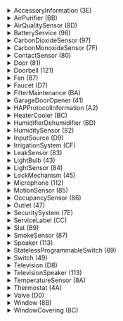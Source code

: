 <details><summary>AccessoryInformation (3E)</summary><br><table>
<tr><th>Characteristic</th><th>UUID</th><th>Format</th><th>Perms</th><th>Min</th><th>Max</th><th>Values</th></tr>
<tr><td>Identify *</td><td align=>14</td><td align=>BOOL</td><td align=>PW</td><td align=>0</td><td align=>1</td><td></td></tr>
<tr><td>FirmwareRevision</td><td align=>52</td><td align=>STRING</td><td align=>PR+EV</td><td colspan=2>(max 64 characters)</td><td></td></tr>
<tr><td>Manufacturer</td><td align=>20</td><td align=>STRING</td><td align=>PR</td><td colspan=2>(max 64 characters)</td><td></td></tr>
<tr><td>Model</td><td align=>21</td><td align=>STRING</td><td align=>PR</td><td colspan=2>(max 64 characters)</td><td></td></tr>
<tr><td>Name</td><td align=>23</td><td align=>STRING</td><td align=>PR</td><td colspan=2>(max 64 characters)</td><td></td></tr>
<tr><td>SerialNumber</td><td align=>30</td><td align=>STRING</td><td align=>PR</td><td colspan=2>(max 64 characters)</td><td></td></tr>
<tr><td>HardwareRevision</td><td align=>53</td><td align=>STRING</td><td align=>PR</td><td colspan=2>(max 64 characters)</td><td></td></tr>
<tr><td>AccessoryFlags</td><td align=>A6</td><td align=>UINT32</td><td align=>PR+EV</td><td align=>1</td><td align=>1</td><td></td></tr>
</table><br></details>
<details><summary>AirPurifier (BB)</summary><br><table>
<tr><th>Characteristic</th><th>UUID</th><th>Format</th><th>Perms</th><th>Min</th><th>Max</th><th>Values</th></tr>
<tr><td>Active *</td><td align=>B0</td><td align=>UINT8</td><td align=>PW+PR+EV</td><td align=>0</td><td align=>1</td><td>INACTIVE (0)<br>ACTIVE (1)</td></tr>
<tr><td>CurrentAirPurifierState *</td><td align=>A9</td><td align=>UINT8</td><td align=>PR+EV</td><td align=>0</td><td align=>2</td><td>INACTIVE (0)<br>IDLE (1)<br>PURIFYING (2)</td></tr>
<tr><td>TargetAirPurifierState *</td><td align=>A8</td><td align=>UINT8</td><td align=>PW+PR+EV</td><td align=>0</td><td align=>1</td><td>MANUAL (0)<br>AUTO (1)</td></tr>
<tr><td>Name</td><td align=>23</td><td align=>STRING</td><td align=>PR</td><td colspan=2>(max 64 characters)</td><td></td></tr>
<tr><td>RotationSpeed</td><td align=>29</td><td align=>FLOAT</td><td align=>PR+PW+EV</td><td align=>0</td><td align=>100</td><td></td></tr>
<tr><td>SwingMode</td><td align=>B6</td><td align=>UINT8</td><td align=>PR+EV+PW</td><td align=>0</td><td align=>1</td><td>SWING_DISABLED (0)<br>SWING_ENABLED (1)</td></tr>
<tr><td>LockPhysicalControls</td><td align=>A7</td><td align=>UINT8</td><td align=>PW+PR+EV</td><td align=>0</td><td align=>1</td><td>CONTROL_LOCK_DISABLED (0)<br>CONTROL_LOCK_ENABLED (1)</td></tr>
</table><br></details>
<details><summary>AirQualitySensor (8D)</summary><br><table>
<tr><th>Characteristic</th><th>UUID</th><th>Format</th><th>Perms</th><th>Min</th><th>Max</th><th>Values</th></tr>
<tr><td>AirQuality *</td><td align=>95</td><td align=>UINT8</td><td align=>PR+EV</td><td align=>0</td><td align=>5</td><td>UNKNOWN (0)<br>EXCELLENT (1)<br>GOOD (2)<br>FAIR (3)<br>INFERIOR (4)<br>POOR (5)</td></tr>
<tr><td>Name</td><td align=>23</td><td align=>STRING</td><td align=>PR</td><td colspan=2>(max 64 characters)</td><td></td></tr>
<tr><td>OzoneDensity</td><td align=>C3</td><td align=>FLOAT</td><td align=>PR+EV</td><td align=>0</td><td align=>1000</td><td></td></tr>
<tr><td>NitrogenDioxideDensity</td><td align=>C4</td><td align=>FLOAT</td><td align=>PR+EV</td><td align=>0</td><td align=>1000</td><td></td></tr>
<tr><td>SulphurDioxideDensity</td><td align=>C5</td><td align=>FLOAT</td><td align=>PR+EV</td><td align=>0</td><td align=>1000</td><td></td></tr>
<tr><td>PM25Density</td><td align=>C6</td><td align=>FLOAT</td><td align=>PR+EV</td><td align=>0</td><td align=>1000</td><td></td></tr>
<tr><td>PM10Density</td><td align=>C7</td><td align=>FLOAT</td><td align=>PR+EV</td><td align=>0</td><td align=>1000</td><td></td></tr>
<tr><td>VOCDensity</td><td align=>C8</td><td align=>FLOAT</td><td align=>PR+EV</td><td align=>0</td><td align=>1000</td><td></td></tr>
<tr><td>StatusActive</td><td align=>75</td><td align=>BOOL</td><td align=>PR+EV</td><td align=>0</td><td align=>1</td><td></td></tr>
<tr><td>StatusFault</td><td align=>77</td><td align=>UINT8</td><td align=>PR+EV</td><td align=>0</td><td align=>1</td><td>NO_FAULT (0)<br>FAULT (1)</td></tr>
<tr><td>StatusTampered</td><td align=>7A</td><td align=>UINT8</td><td align=>PR+EV</td><td align=>0</td><td align=>1</td><td>NOT_TAMPERED (0)<br>TAMPERED (1)</td></tr>
<tr><td>StatusLowBattery</td><td align=>79</td><td align=>UINT8</td><td align=>PR+EV</td><td align=>0</td><td align=>1</td><td>NOT_LOW_BATTERY (0)<br>LOW_BATTERY (1)</td></tr>
</table><br></details>
<details><summary>BatteryService (96)</summary><br><table>
<tr><th>Characteristic</th><th>UUID</th><th>Format</th><th>Perms</th><th>Min</th><th>Max</th><th>Values</th></tr>
<tr><td>BatteryLevel *</td><td align=>68</td><td align=>UINT8</td><td align=>PR+EV</td><td align=>0</td><td align=>100</td><td></td></tr>
<tr><td>ChargingState *</td><td align=>8F</td><td align=>UINT8</td><td align=>PR+EV</td><td align=>0</td><td align=>2</td><td>NOT_CHARGING (0)<br>CHARGING (1)<br>NOT_CHARGEABLE (2)</td></tr>
<tr><td>StatusLowBattery *</td><td align=>79</td><td align=>UINT8</td><td align=>PR+EV</td><td align=>0</td><td align=>1</td><td>NOT_LOW_BATTERY (0)<br>LOW_BATTERY (1)</td></tr>
<tr><td>Name</td><td align=>23</td><td align=>STRING</td><td align=>PR</td><td colspan=2>(max 64 characters)</td><td></td></tr>
</table><br></details>
<details><summary>CarbonDioxideSensor (97)</summary><br><table>
<tr><th>Characteristic</th><th>UUID</th><th>Format</th><th>Perms</th><th>Min</th><th>Max</th><th>Values</th></tr>
<tr><td>CarbonDioxideDetected *</td><td align=>92</td><td align=>UINT8</td><td align=>PR+EV</td><td align=>0</td><td align=>1</td><td>NORMAL (0)<br>ABNORMAL (1)</td></tr>
<tr><td>Name</td><td align=>23</td><td align=>STRING</td><td align=>PR</td><td colspan=2>(max 64 characters)</td><td></td></tr>
<tr><td>StatusActive</td><td align=>75</td><td align=>BOOL</td><td align=>PR+EV</td><td align=>0</td><td align=>1</td><td></td></tr>
<tr><td>StatusFault</td><td align=>77</td><td align=>UINT8</td><td align=>PR+EV</td><td align=>0</td><td align=>1</td><td>NO_FAULT (0)<br>FAULT (1)</td></tr>
<tr><td>StatusTampered</td><td align=>7A</td><td align=>UINT8</td><td align=>PR+EV</td><td align=>0</td><td align=>1</td><td>NOT_TAMPERED (0)<br>TAMPERED (1)</td></tr>
<tr><td>StatusLowBattery</td><td align=>79</td><td align=>UINT8</td><td align=>PR+EV</td><td align=>0</td><td align=>1</td><td>NOT_LOW_BATTERY (0)<br>LOW_BATTERY (1)</td></tr>
<tr><td>CarbonDioxideLevel</td><td align=>93</td><td align=>FLOAT</td><td align=>PR+EV</td><td align=>0</td><td align=>100000</td><td></td></tr>
<tr><td>CarbonDioxidePeakLevel</td><td align=>94</td><td align=>FLOAT</td><td align=>PR+EV</td><td align=>0</td><td align=>100000</td><td></td></tr>
</table><br></details>
<details><summary>CarbonMonoxideSensor (7F)</summary><br><table>
<tr><th>Characteristic</th><th>UUID</th><th>Format</th><th>Perms</th><th>Min</th><th>Max</th><th>Values</th></tr>
<tr><td>CarbonMonoxideDetected *</td><td align=>69</td><td align=>UINT8</td><td align=>PR+EV</td><td align=>0</td><td align=>1</td><td>NORMAL (0)<br>ABNORMAL (1)</td></tr>
<tr><td>Name</td><td align=>23</td><td align=>STRING</td><td align=>PR</td><td colspan=2>(max 64 characters)</td><td></td></tr>
<tr><td>StatusActive</td><td align=>75</td><td align=>BOOL</td><td align=>PR+EV</td><td align=>0</td><td align=>1</td><td></td></tr>
<tr><td>StatusFault</td><td align=>77</td><td align=>UINT8</td><td align=>PR+EV</td><td align=>0</td><td align=>1</td><td>NO_FAULT (0)<br>FAULT (1)</td></tr>
<tr><td>StatusTampered</td><td align=>7A</td><td align=>UINT8</td><td align=>PR+EV</td><td align=>0</td><td align=>1</td><td>NOT_TAMPERED (0)<br>TAMPERED (1)</td></tr>
<tr><td>StatusLowBattery</td><td align=>79</td><td align=>UINT8</td><td align=>PR+EV</td><td align=>0</td><td align=>1</td><td>NOT_LOW_BATTERY (0)<br>LOW_BATTERY (1)</td></tr>
<tr><td>CarbonMonoxideLevel</td><td align=>90</td><td align=>FLOAT</td><td align=>PR+EV</td><td align=>0</td><td align=>100</td><td></td></tr>
<tr><td>CarbonMonoxidePeakLevel</td><td align=>91</td><td align=>FLOAT</td><td align=>PR+EV</td><td align=>0</td><td align=>100</td><td></td></tr>
</table><br></details>
<details><summary>ContactSensor (80)</summary><br><table>
<tr><th>Characteristic</th><th>UUID</th><th>Format</th><th>Perms</th><th>Min</th><th>Max</th><th>Values</th></tr>
<tr><td>ContactSensorState *</td><td align=>6A</td><td align=>UINT8</td><td align=>PR+EV</td><td align=>0</td><td align=>1</td><td>DETECTED (0)<br>NOT_DETECTED (1)</td></tr>
<tr><td>Name</td><td align=>23</td><td align=>STRING</td><td align=>PR</td><td colspan=2>(max 64 characters)</td><td></td></tr>
<tr><td>StatusActive</td><td align=>75</td><td align=>BOOL</td><td align=>PR+EV</td><td align=>0</td><td align=>1</td><td></td></tr>
<tr><td>StatusFault</td><td align=>77</td><td align=>UINT8</td><td align=>PR+EV</td><td align=>0</td><td align=>1</td><td>NO_FAULT (0)<br>FAULT (1)</td></tr>
<tr><td>StatusTampered</td><td align=>7A</td><td align=>UINT8</td><td align=>PR+EV</td><td align=>0</td><td align=>1</td><td>NOT_TAMPERED (0)<br>TAMPERED (1)</td></tr>
<tr><td>StatusLowBattery</td><td align=>79</td><td align=>UINT8</td><td align=>PR+EV</td><td align=>0</td><td align=>1</td><td>NOT_LOW_BATTERY (0)<br>LOW_BATTERY (1)</td></tr>
</table><br></details>
<details><summary>Door (81)</summary><br><table>
<tr><th>Characteristic</th><th>UUID</th><th>Format</th><th>Perms</th><th>Min</th><th>Max</th><th>Values</th></tr>
<tr><td>CurrentPosition *</td><td align=>6D</td><td align=>UINT8</td><td align=>PR+EV</td><td align=>0</td><td align=>100</td><td></td></tr>
<tr><td>TargetPosition *</td><td align=>7C</td><td align=>UINT8</td><td align=>PW+PR+EV</td><td align=>0</td><td align=>100</td><td></td></tr>
<tr><td>PositionState *</td><td align=>72</td><td align=>UINT8</td><td align=>PR+EV</td><td align=>0</td><td align=>2</td><td>GOING_TO_MINIMUM (0)<br>GOING_TO_MAXIMUM (1)<br>STOPPED (2)</td></tr>
<tr><td>Name</td><td align=>23</td><td align=>STRING</td><td align=>PR</td><td colspan=2>(max 64 characters)</td><td></td></tr>
<tr><td>HoldPosition</td><td align=>6F</td><td align=>BOOL</td><td align=>PW</td><td align=>0</td><td align=>1</td><td></td></tr>
<tr><td>ObstructionDetected</td><td align=>24</td><td align=>BOOL</td><td align=>PR+EV</td><td align=>0</td><td align=>1</td><td></td></tr>
</table><br></details>
<details><summary>Doorbell (121)</summary><br><table>
<tr><th>Characteristic</th><th>UUID</th><th>Format</th><th>Perms</th><th>Min</th><th>Max</th><th>Values</th></tr>
<tr><td>ProgrammableSwitchEvent *</td><td align=>73</td><td align=>UINT8</td><td align=>PR+EV+NV</td><td align=>0</td><td align=>2</td><td>SINGLE_PRESS (0)<br>DOUBLE_PRESS (1)<br>LONG_PRESS (2)</td></tr>
<tr><td>Name</td><td align=>23</td><td align=>STRING</td><td align=>PR</td><td colspan=2>(max 64 characters)</td><td></td></tr>
<tr><td>Volume</td><td align=>119</td><td align=>UINT8</td><td align=>PW+PR+EV</td><td align=>0</td><td align=>100</td><td></td></tr>
<tr><td>Brightness</td><td align=>8</td><td align=>INT</td><td align=>PR+PW+EV</td><td align=>0</td><td align=>100</td><td></td></tr>
</table><br></details>
<details><summary>Fan (B7)</summary><br><table>
<tr><th>Characteristic</th><th>UUID</th><th>Format</th><th>Perms</th><th>Min</th><th>Max</th><th>Values</th></tr>
<tr><td>Active *</td><td align=>B0</td><td align=>UINT8</td><td align=>PW+PR+EV</td><td align=>0</td><td align=>1</td><td>INACTIVE (0)<br>ACTIVE (1)</td></tr>
<tr><td>Name</td><td align=>23</td><td align=>STRING</td><td align=>PR</td><td colspan=2>(max 64 characters)</td><td></td></tr>
<tr><td>CurrentFanState</td><td align=>AF</td><td align=>UINT8</td><td align=>PR+EV</td><td align=>0</td><td align=>2</td><td>INACTIVE (0)<br>IDLE (1)<br>BLOWING (2)</td></tr>
<tr><td>TargetFanState</td><td align=>BF</td><td align=>UINT8</td><td align=>PW+PR+EV</td><td align=>0</td><td align=>1</td><td>MANUAL (0)<br>AUTO (1)</td></tr>
<tr><td>RotationDirection</td><td align=>28</td><td align=>INT</td><td align=>PR+PW+EV</td><td align=>0</td><td align=>1</td><td>CLOCKWISE (0)<br>COUNTERCLOCKWISE (1)</td></tr>
<tr><td>RotationSpeed</td><td align=>29</td><td align=>FLOAT</td><td align=>PR+PW+EV</td><td align=>0</td><td align=>100</td><td></td></tr>
<tr><td>SwingMode</td><td align=>B6</td><td align=>UINT8</td><td align=>PR+EV+PW</td><td align=>0</td><td align=>1</td><td>SWING_DISABLED (0)<br>SWING_ENABLED (1)</td></tr>
<tr><td>LockPhysicalControls</td><td align=>A7</td><td align=>UINT8</td><td align=>PW+PR+EV</td><td align=>0</td><td align=>1</td><td>CONTROL_LOCK_DISABLED (0)<br>CONTROL_LOCK_ENABLED (1)</td></tr>
</table><br></details>
<details><summary>Faucet (D7)</summary><br><table>
<tr><th>Characteristic</th><th>UUID</th><th>Format</th><th>Perms</th><th>Min</th><th>Max</th><th>Values</th></tr>
<tr><td>Active *</td><td align=>B0</td><td align=>UINT8</td><td align=>PW+PR+EV</td><td align=>0</td><td align=>1</td><td>INACTIVE (0)<br>ACTIVE (1)</td></tr>
<tr><td>StatusFault</td><td align=>77</td><td align=>UINT8</td><td align=>PR+EV</td><td align=>0</td><td align=>1</td><td>NO_FAULT (0)<br>FAULT (1)</td></tr>
<tr><td>Name</td><td align=>23</td><td align=>STRING</td><td align=>PR</td><td colspan=2>(max 64 characters)</td><td></td></tr>
</table><br></details>
<details><summary>FilterMaintenance (BA)</summary><br><table>
<tr><th>Characteristic</th><th>UUID</th><th>Format</th><th>Perms</th><th>Min</th><th>Max</th><th>Values</th></tr>
<tr><td>FilterChangeIndication *</td><td align=>AC</td><td align=>UINT8</td><td align=>PR+EV</td><td align=>0</td><td align=>1</td><td>NO_CHANGE_NEEDED (0)<br>CHANGE_NEEDED (1)</td></tr>
<tr><td>Name</td><td align=>23</td><td align=>STRING</td><td align=>PR</td><td colspan=2>(max 64 characters)</td><td></td></tr>
<tr><td>FilterLifeLevel</td><td align=>AB</td><td align=>FLOAT</td><td align=>PR+EV</td><td align=>0</td><td align=>100</td><td></td></tr>
<tr><td>ResetFilterIndication</td><td align=>AD</td><td align=>UINT8</td><td align=>PW</td><td align=>1</td><td align=>1</td><td></td></tr>
</table><br></details>
<details><summary>GarageDoorOpener (41)</summary><br><table>
<tr><th>Characteristic</th><th>UUID</th><th>Format</th><th>Perms</th><th>Min</th><th>Max</th><th>Values</th></tr>
<tr><td>CurrentDoorState *</td><td align=>E</td><td align=>UINT8</td><td align=>PR+EV</td><td align=>0</td><td align=>4</td><td>OPEN (0)<br>CLOSED (1)<br>OPENING (2)<br>CLOSING (3)<br>STOPPED (4)</td></tr>
<tr><td>TargetDoorState *</td><td align=>32</td><td align=>UINT8</td><td align=>PW+PR+EV</td><td align=>0</td><td align=>1</td><td>OPEN (0)<br>CLOSED (1)</td></tr>
<tr><td>ObstructionDetected *</td><td align=>24</td><td align=>BOOL</td><td align=>PR+EV</td><td align=>0</td><td align=>1</td><td></td></tr>
<tr><td>LockCurrentState</td><td align=>1D</td><td align=>UINT8</td><td align=>PR+EV</td><td align=>0</td><td align=>3</td><td>UNLOCKED (0)<br>LOCKED (1)<br>JAMMED (2)<br>UNKNOWN (3)</td></tr>
<tr><td>LockTargetState</td><td align=>1E</td><td align=>UINT8</td><td align=>PW+PR+EV</td><td align=>0</td><td align=>1</td><td>UNLOCK (0)<br>LOCK (1)</td></tr>
<tr><td>Name</td><td align=>23</td><td align=>STRING</td><td align=>PR</td><td colspan=2>(max 64 characters)</td><td></td></tr>
</table><br></details>
<details><summary>HAPProtocolInformation (A2)</summary><br><table>
<tr><th>Characteristic</th><th>UUID</th><th>Format</th><th>Perms</th><th>Min</th><th>Max</th><th>Values</th></tr>
<tr><td>Version *</td><td align=>37</td><td align=>STRING</td><td align=>PR</td><td colspan=2>(max 64 characters)</td><td></td></tr>
</table><br></details>
<details><summary>HeaterCooler (BC)</summary><br><table>
<tr><th>Characteristic</th><th>UUID</th><th>Format</th><th>Perms</th><th>Min</th><th>Max</th><th>Values</th></tr>
<tr><td>Active *</td><td align=>B0</td><td align=>UINT8</td><td align=>PW+PR+EV</td><td align=>0</td><td align=>1</td><td>INACTIVE (0)<br>ACTIVE (1)</td></tr>
<tr><td>CurrentTemperature *</td><td align=>11</td><td align=>FLOAT</td><td align=>PR+EV</td><td align=>0</td><td align=>100</td><td></td></tr>
<tr><td>CurrentHeaterCoolerState *</td><td align=>B1</td><td align=>UINT8</td><td align=>PR+EV</td><td align=>0</td><td align=>3</td><td>INACTIVE (0)<br>IDLE (1)<br>HEATING (2)<br>COOLING (3)</td></tr>
<tr><td>TargetHeaterCoolerState *</td><td align=>B2</td><td align=>UINT8</td><td align=>PW+PR+EV</td><td align=>0</td><td align=>2</td><td>AUTO (0)<br>HEAT (1)<br>COOL (2)</td></tr>
<tr><td>Name</td><td align=>23</td><td align=>STRING</td><td align=>PR</td><td colspan=2>(max 64 characters)</td><td></td></tr>
<tr><td>RotationSpeed</td><td align=>29</td><td align=>FLOAT</td><td align=>PR+PW+EV</td><td align=>0</td><td align=>100</td><td></td></tr>
<tr><td>TemperatureDisplayUnits</td><td align=>36</td><td align=>UINT8</td><td align=>PW+PR+EV</td><td align=>0</td><td align=>1</td><td>CELSIUS (0)<br>FAHRENHEIT (1)</td></tr>
<tr><td>SwingMode</td><td align=>B6</td><td align=>UINT8</td><td align=>PR+EV+PW</td><td align=>0</td><td align=>1</td><td>SWING_DISABLED (0)<br>SWING_ENABLED (1)</td></tr>
<tr><td>CoolingThresholdTemperature</td><td align=>D</td><td align=>FLOAT</td><td align=>PR+PW+EV</td><td align=>10</td><td align=>35</td><td></td></tr>
<tr><td>HeatingThresholdTemperature</td><td align=>12</td><td align=>FLOAT</td><td align=>PR+PW+EV</td><td align=>0</td><td align=>25</td><td></td></tr>
<tr><td>LockPhysicalControls</td><td align=>A7</td><td align=>UINT8</td><td align=>PW+PR+EV</td><td align=>0</td><td align=>1</td><td>CONTROL_LOCK_DISABLED (0)<br>CONTROL_LOCK_ENABLED (1)</td></tr>
</table><br></details>
<details><summary>HumidifierDehumidifier (BD)</summary><br><table>
<tr><th>Characteristic</th><th>UUID</th><th>Format</th><th>Perms</th><th>Min</th><th>Max</th><th>Values</th></tr>
<tr><td>Active *</td><td align=>B0</td><td align=>UINT8</td><td align=>PW+PR+EV</td><td align=>0</td><td align=>1</td><td>INACTIVE (0)<br>ACTIVE (1)</td></tr>
<tr><td>CurrentRelativeHumidity *</td><td align=>10</td><td align=>FLOAT</td><td align=>PR+EV</td><td align=>0</td><td align=>100</td><td></td></tr>
<tr><td>CurrentHumidifierDehumidifierState *</td><td align=>B3</td><td align=>UINT8</td><td align=>PR+EV</td><td align=>0</td><td align=>3</td><td>INACTIVE (0)<br>IDLE (1)<br>HUMIDIFYING (2)<br>DEHUMIDIFYING (3)</td></tr>
<tr><td>TargetHumidifierDehumidifierState *</td><td align=>B4</td><td align=>UINT8</td><td align=>PW+PR+EV</td><td align=>0</td><td align=>2</td><td>AUTO (0)<br>HUMIDIFY (1)<br>DEHUMIDIFY (2)</td></tr>
<tr><td>Name</td><td align=>23</td><td align=>STRING</td><td align=>PR</td><td colspan=2>(max 64 characters)</td><td></td></tr>
<tr><td>RelativeHumidityDehumidifierThreshold</td><td align=>C9</td><td align=>FLOAT</td><td align=>PR+PW+EV</td><td align=>0</td><td align=>100</td><td></td></tr>
<tr><td>RelativeHumidityHumidifierThreshold</td><td align=>CA</td><td align=>FLOAT</td><td align=>PR+PW+EV</td><td align=>0</td><td align=>100</td><td></td></tr>
<tr><td>RotationSpeed</td><td align=>29</td><td align=>FLOAT</td><td align=>PR+PW+EV</td><td align=>0</td><td align=>100</td><td></td></tr>
<tr><td>SwingMode</td><td align=>B6</td><td align=>UINT8</td><td align=>PR+EV+PW</td><td align=>0</td><td align=>1</td><td>SWING_DISABLED (0)<br>SWING_ENABLED (1)</td></tr>
<tr><td>WaterLevel</td><td align=>B5</td><td align=>FLOAT</td><td align=>PR+EV</td><td align=>0</td><td align=>100</td><td></td></tr>
<tr><td>LockPhysicalControls</td><td align=>A7</td><td align=>UINT8</td><td align=>PW+PR+EV</td><td align=>0</td><td align=>1</td><td>CONTROL_LOCK_DISABLED (0)<br>CONTROL_LOCK_ENABLED (1)</td></tr>
</table><br></details>
<details><summary>HumiditySensor (82)</summary><br><table>
<tr><th>Characteristic</th><th>UUID</th><th>Format</th><th>Perms</th><th>Min</th><th>Max</th><th>Values</th></tr>
<tr><td>CurrentRelativeHumidity *</td><td align=>10</td><td align=>FLOAT</td><td align=>PR+EV</td><td align=>0</td><td align=>100</td><td></td></tr>
<tr><td>Name</td><td align=>23</td><td align=>STRING</td><td align=>PR</td><td colspan=2>(max 64 characters)</td><td></td></tr>
<tr><td>StatusActive</td><td align=>75</td><td align=>BOOL</td><td align=>PR+EV</td><td align=>0</td><td align=>1</td><td></td></tr>
<tr><td>StatusFault</td><td align=>77</td><td align=>UINT8</td><td align=>PR+EV</td><td align=>0</td><td align=>1</td><td>NO_FAULT (0)<br>FAULT (1)</td></tr>
<tr><td>StatusTampered</td><td align=>7A</td><td align=>UINT8</td><td align=>PR+EV</td><td align=>0</td><td align=>1</td><td>NOT_TAMPERED (0)<br>TAMPERED (1)</td></tr>
<tr><td>StatusLowBattery</td><td align=>79</td><td align=>UINT8</td><td align=>PR+EV</td><td align=>0</td><td align=>1</td><td>NOT_LOW_BATTERY (0)<br>LOW_BATTERY (1)</td></tr>
</table><br></details>
<details><summary>InputSource (D9)</summary><br><table>
<tr><th>Characteristic</th><th>UUID</th><th>Format</th><th>Perms</th><th>Min</th><th>Max</th><th>Values</th></tr>
<tr><td>ConfiguredName</td><td align=>E3</td><td align=>STRING</td><td align=>PW+PR+EV</td><td colspan=2>(max 64 characters)</td><td></td></tr>
<tr><td>IsConfigured</td><td align=>D6</td><td align=>UINT8</td><td align=>PR+EV</td><td align=>0</td><td align=>1</td><td>NOT_CONFIGURED (0)<br>CONFIGURED (1)</td></tr>
<tr><td>Identifier *</td><td align=>E6</td><td align=>UINT32</td><td align=>PR</td><td align=>0</td><td align=>255</td><td></td></tr>
<tr><td>CurrentVisibilityState</td><td align=>135</td><td align=>UINT8</td><td align=>PR+EV</td><td align=>0</td><td align=>1</td><td></td></tr>
<tr><td>TargetVisibilityState</td><td align=>134</td><td align=>UINT8</td><td align=>PW+PR+EV</td><td align=>0</td><td align=>1</td><td></td></tr>
</table><br></details>
<details><summary>IrrigationSystem (CF)</summary><br><table>
<tr><th>Characteristic</th><th>UUID</th><th>Format</th><th>Perms</th><th>Min</th><th>Max</th><th>Values</th></tr>
<tr><td>Active *</td><td align=>B0</td><td align=>UINT8</td><td align=>PW+PR+EV</td><td align=>0</td><td align=>1</td><td>INACTIVE (0)<br>ACTIVE (1)</td></tr>
<tr><td>ProgramMode *</td><td align=>D1</td><td align=>UINT8</td><td align=>PR+EV</td><td align=>0</td><td align=>2</td><td>NONE (0)<br>SCHEDULED (1)<br>SCHEDULE_OVERRIDEN (2)</td></tr>
<tr><td>InUse *</td><td align=>D2</td><td align=>UINT8</td><td align=>PR+EV</td><td align=>0</td><td align=>1</td><td>NOT_IN_USE (0)<br>IN_USE (1)</td></tr>
<tr><td>RemainingDuration</td><td align=>D4</td><td align=>UINT32</td><td align=>PR+EV</td><td align=>0</td><td align=>3600</td><td></td></tr>
<tr><td>StatusFault</td><td align=>77</td><td align=>UINT8</td><td align=>PR+EV</td><td align=>0</td><td align=>1</td><td>NO_FAULT (0)<br>FAULT (1)</td></tr>
</table><br></details>
<details><summary>LeakSensor (83)</summary><br><table>
<tr><th>Characteristic</th><th>UUID</th><th>Format</th><th>Perms</th><th>Min</th><th>Max</th><th>Values</th></tr>
<tr><td>LeakDetected *</td><td align=>70</td><td align=>UINT8</td><td align=>PR+EV</td><td align=>0</td><td align=>1</td><td>NOT_DETECTED (0)<br>DETECTED (1)</td></tr>
<tr><td>Name</td><td align=>23</td><td align=>STRING</td><td align=>PR</td><td colspan=2>(max 64 characters)</td><td></td></tr>
<tr><td>StatusActive</td><td align=>75</td><td align=>BOOL</td><td align=>PR+EV</td><td align=>0</td><td align=>1</td><td></td></tr>
<tr><td>StatusFault</td><td align=>77</td><td align=>UINT8</td><td align=>PR+EV</td><td align=>0</td><td align=>1</td><td>NO_FAULT (0)<br>FAULT (1)</td></tr>
<tr><td>StatusTampered</td><td align=>7A</td><td align=>UINT8</td><td align=>PR+EV</td><td align=>0</td><td align=>1</td><td>NOT_TAMPERED (0)<br>TAMPERED (1)</td></tr>
<tr><td>StatusLowBattery</td><td align=>79</td><td align=>UINT8</td><td align=>PR+EV</td><td align=>0</td><td align=>1</td><td>NOT_LOW_BATTERY (0)<br>LOW_BATTERY (1)</td></tr>
</table><br></details>
<details><summary>LightBulb (43)</summary><br><table>
<tr><th>Characteristic</th><th>UUID</th><th>Format</th><th>Perms</th><th>Min</th><th>Max</th><th>Values</th></tr>
<tr><td>On *</td><td align=>25</td><td align=>BOOL</td><td align=>PR+PW+EV</td><td align=>0</td><td align=>1</td><td></td></tr>
<tr><td>Brightness</td><td align=>8</td><td align=>INT</td><td align=>PR+PW+EV</td><td align=>0</td><td align=>100</td><td></td></tr>
<tr><td>Hue</td><td align=>13</td><td align=>FLOAT</td><td align=>PR+PW+EV</td><td align=>0</td><td align=>360</td><td></td></tr>
<tr><td>Name</td><td align=>23</td><td align=>STRING</td><td align=>PR</td><td colspan=2>(max 64 characters)</td><td></td></tr>
<tr><td>Saturation</td><td align=>2F</td><td align=>FLOAT</td><td align=>PR+PW+EV</td><td align=>0</td><td align=>100</td><td></td></tr>
<tr><td>ColorTemperature</td><td align=>CE</td><td align=>UINT32</td><td align=>PR+PW+EV</td><td align=>140</td><td align=>500</td><td></td></tr>
</table><br></details>
<details><summary>LightSensor (84)</summary><br><table>
<tr><th>Characteristic</th><th>UUID</th><th>Format</th><th>Perms</th><th>Min</th><th>Max</th><th>Values</th></tr>
<tr><td>CurrentAmbientLightLevel *</td><td align=>6B</td><td align=>FLOAT</td><td align=>PR+EV</td><td align=>0.0001</td><td align=>100000</td><td></td></tr>
<tr><td>Name</td><td align=>23</td><td align=>STRING</td><td align=>PR</td><td colspan=2>(max 64 characters)</td><td></td></tr>
<tr><td>StatusActive</td><td align=>75</td><td align=>BOOL</td><td align=>PR+EV</td><td align=>0</td><td align=>1</td><td></td></tr>
<tr><td>StatusFault</td><td align=>77</td><td align=>UINT8</td><td align=>PR+EV</td><td align=>0</td><td align=>1</td><td>NO_FAULT (0)<br>FAULT (1)</td></tr>
<tr><td>StatusTampered</td><td align=>7A</td><td align=>UINT8</td><td align=>PR+EV</td><td align=>0</td><td align=>1</td><td>NOT_TAMPERED (0)<br>TAMPERED (1)</td></tr>
<tr><td>StatusLowBattery</td><td align=>79</td><td align=>UINT8</td><td align=>PR+EV</td><td align=>0</td><td align=>1</td><td>NOT_LOW_BATTERY (0)<br>LOW_BATTERY (1)</td></tr>
</table><br></details>
<details><summary>LockMechanism (45)</summary><br><table>
<tr><th>Characteristic</th><th>UUID</th><th>Format</th><th>Perms</th><th>Min</th><th>Max</th><th>Values</th></tr>
<tr><td>LockCurrentState *</td><td align=>1D</td><td align=>UINT8</td><td align=>PR+EV</td><td align=>0</td><td align=>3</td><td>UNLOCKED (0)<br>LOCKED (1)<br>JAMMED (2)<br>UNKNOWN (3)</td></tr>
<tr><td>LockTargetState *</td><td align=>1E</td><td align=>UINT8</td><td align=>PW+PR+EV</td><td align=>0</td><td align=>1</td><td>UNLOCK (0)<br>LOCK (1)</td></tr>
<tr><td>Name</td><td align=>23</td><td align=>STRING</td><td align=>PR</td><td colspan=2>(max 64 characters)</td><td></td></tr>
</table><br></details>
<details><summary>Microphone (112)</summary><br><table>
<tr><th>Characteristic</th><th>UUID</th><th>Format</th><th>Perms</th><th>Min</th><th>Max</th><th>Values</th></tr>
<tr><td>Mute *</td><td align=>11A</td><td align=>BOOL</td><td align=>PW+PR+EV</td><td align=>0</td><td align=>1</td><td>OFF (0)<br>ON (1)</td></tr>
<tr><td>Name</td><td align=>23</td><td align=>STRING</td><td align=>PR</td><td colspan=2>(max 64 characters)</td><td></td></tr>
<tr><td>Volume</td><td align=>119</td><td align=>UINT8</td><td align=>PW+PR+EV</td><td align=>0</td><td align=>100</td><td></td></tr>
</table><br></details>
<details><summary>MotionSensor (85)</summary><br><table>
<tr><th>Characteristic</th><th>UUID</th><th>Format</th><th>Perms</th><th>Min</th><th>Max</th><th>Values</th></tr>
<tr><td>MotionDetected *</td><td align=>22</td><td align=>BOOL</td><td align=>PR+EV</td><td align=>0</td><td align=>1</td><td></td></tr>
<tr><td>Name</td><td align=>23</td><td align=>STRING</td><td align=>PR</td><td colspan=2>(max 64 characters)</td><td></td></tr>
<tr><td>StatusActive</td><td align=>75</td><td align=>BOOL</td><td align=>PR+EV</td><td align=>0</td><td align=>1</td><td></td></tr>
<tr><td>StatusFault</td><td align=>77</td><td align=>UINT8</td><td align=>PR+EV</td><td align=>0</td><td align=>1</td><td>NO_FAULT (0)<br>FAULT (1)</td></tr>
<tr><td>StatusTampered</td><td align=>7A</td><td align=>UINT8</td><td align=>PR+EV</td><td align=>0</td><td align=>1</td><td>NOT_TAMPERED (0)<br>TAMPERED (1)</td></tr>
<tr><td>StatusLowBattery</td><td align=>79</td><td align=>UINT8</td><td align=>PR+EV</td><td align=>0</td><td align=>1</td><td>NOT_LOW_BATTERY (0)<br>LOW_BATTERY (1)</td></tr>
</table><br></details>
<details><summary>OccupancySensor (86)</summary><br><table>
<tr><th>Characteristic</th><th>UUID</th><th>Format</th><th>Perms</th><th>Min</th><th>Max</th><th>Values</th></tr>
<tr><td>OccupancyDetected *</td><td align=>71</td><td align=>UINT8</td><td align=>PR+EV</td><td align=>0</td><td align=>1</td><td>NOT_DETECTED (0)<br>DETECTED (1)</td></tr>
<tr><td>Name</td><td align=>23</td><td align=>STRING</td><td align=>PR</td><td colspan=2>(max 64 characters)</td><td></td></tr>
<tr><td>StatusActive</td><td align=>75</td><td align=>BOOL</td><td align=>PR+EV</td><td align=>0</td><td align=>1</td><td></td></tr>
<tr><td>StatusFault</td><td align=>77</td><td align=>UINT8</td><td align=>PR+EV</td><td align=>0</td><td align=>1</td><td>NO_FAULT (0)<br>FAULT (1)</td></tr>
<tr><td>StatusTampered</td><td align=>7A</td><td align=>UINT8</td><td align=>PR+EV</td><td align=>0</td><td align=>1</td><td>NOT_TAMPERED (0)<br>TAMPERED (1)</td></tr>
<tr><td>StatusLowBattery</td><td align=>79</td><td align=>UINT8</td><td align=>PR+EV</td><td align=>0</td><td align=>1</td><td>NOT_LOW_BATTERY (0)<br>LOW_BATTERY (1)</td></tr>
</table><br></details>
<details><summary>Outlet (47)</summary><br><table>
<tr><th>Characteristic</th><th>UUID</th><th>Format</th><th>Perms</th><th>Min</th><th>Max</th><th>Values</th></tr>
<tr><td>On *</td><td align=>25</td><td align=>BOOL</td><td align=>PR+PW+EV</td><td align=>0</td><td align=>1</td><td></td></tr>
<tr><td>OutletInUse *</td><td align=>26</td><td align=>BOOL</td><td align=>PR+EV</td><td align=>0</td><td align=>1</td><td></td></tr>
<tr><td>Name</td><td align=>23</td><td align=>STRING</td><td align=>PR</td><td colspan=2>(max 64 characters)</td><td></td></tr>
</table><br></details>
<details><summary>SecuritySystem (7E)</summary><br><table>
<tr><th>Characteristic</th><th>UUID</th><th>Format</th><th>Perms</th><th>Min</th><th>Max</th><th>Values</th></tr>
<tr><td>SecuritySystemCurrentState *</td><td align=>66</td><td align=>UINT8</td><td align=>PR+EV</td><td align=>0</td><td align=>4</td><td>ARMED_STAY (0)<br>ARMED_AWAY (1)<br>ARMED_NIGHT (2)<br>DISARMED (3)<br>ALARM_TRIGGERED (4)</td></tr>
<tr><td>SecuritySystemTargetState *</td><td align=>67</td><td align=>UINT8</td><td align=>PW+PR+EV</td><td align=>0</td><td align=>3</td><td>ARM_STAY (0)<br>ARM_AWAY (1)<br>ARM_NIGHT (2)<br>DISARM (3)</td></tr>
<tr><td>Name</td><td align=>23</td><td align=>STRING</td><td align=>PR</td><td colspan=2>(max 64 characters)</td><td></td></tr>
<tr><td>SecuritySystemAlarmType</td><td align=>8E</td><td align=>UINT8</td><td align=>PR+EV</td><td align=>0</td><td align=>1</td><td>KNOWN (0)<br>UNKNOWN (1)</td></tr>
<tr><td>StatusFault</td><td align=>77</td><td align=>UINT8</td><td align=>PR+EV</td><td align=>0</td><td align=>1</td><td>NO_FAULT (0)<br>FAULT (1)</td></tr>
<tr><td>StatusTampered</td><td align=>7A</td><td align=>UINT8</td><td align=>PR+EV</td><td align=>0</td><td align=>1</td><td>NOT_TAMPERED (0)<br>TAMPERED (1)</td></tr>
</table><br></details>
<details><summary>ServiceLabel (CC)</summary><br><table>
<tr><th>Characteristic</th><th>UUID</th><th>Format</th><th>Perms</th><th>Min</th><th>Max</th><th>Values</th></tr>
<tr><td>ServiceLabelNamespace *</td><td align=>CD</td><td align=>UINT8</td><td align=>PR</td><td align=>0</td><td align=>1</td><td>DOTS (0)<br>NUMERALS (1)</td></tr>
</table><br></details>
<details><summary>Slat (B9)</summary><br><table>
<tr><th>Characteristic</th><th>UUID</th><th>Format</th><th>Perms</th><th>Min</th><th>Max</th><th>Values</th></tr>
<tr><td>CurrentSlatState *</td><td align=>AA</td><td align=>UINT8</td><td align=>PR+EV</td><td align=>0</td><td align=>2</td><td>FIXED (0)<br>JAMMED (1)<br>SWINGING (2)</td></tr>
<tr><td>SlatType *</td><td align=>C0</td><td align=>UINT8</td><td align=>PR</td><td align=>0</td><td align=>1</td><td>HORIZONTAL (0)<br>VERTICAL (1)</td></tr>
<tr><td>Name</td><td align=>23</td><td align=>STRING</td><td align=>PR</td><td colspan=2>(max 64 characters)</td><td></td></tr>
<tr><td>SwingMode</td><td align=>B6</td><td align=>UINT8</td><td align=>PR+EV+PW</td><td align=>0</td><td align=>1</td><td>SWING_DISABLED (0)<br>SWING_ENABLED (1)</td></tr>
<tr><td>CurrentTiltAngle</td><td align=>C1</td><td align=>INT</td><td align=>PR+EV</td><td align=>-90</td><td align=>90</td><td></td></tr>
<tr><td>TargetTiltAngle</td><td align=>C2</td><td align=>INT</td><td align=>PW+PR+EV</td><td align=>-90</td><td align=>90</td><td></td></tr>
</table><br></details>
<details><summary>SmokeSensor (87)</summary><br><table>
<tr><th>Characteristic</th><th>UUID</th><th>Format</th><th>Perms</th><th>Min</th><th>Max</th><th>Values</th></tr>
<tr><td>SmokeDetected *</td><td align=>76</td><td align=>UINT8</td><td align=>PR+EV</td><td align=>0</td><td align=>1</td><td>NOT_DETECTED (0)<br>DETECTED (1)</td></tr>
<tr><td>Name</td><td align=>23</td><td align=>STRING</td><td align=>PR</td><td colspan=2>(max 64 characters)</td><td></td></tr>
<tr><td>StatusActive</td><td align=>75</td><td align=>BOOL</td><td align=>PR+EV</td><td align=>0</td><td align=>1</td><td></td></tr>
<tr><td>StatusFault</td><td align=>77</td><td align=>UINT8</td><td align=>PR+EV</td><td align=>0</td><td align=>1</td><td>NO_FAULT (0)<br>FAULT (1)</td></tr>
<tr><td>StatusTampered</td><td align=>7A</td><td align=>UINT8</td><td align=>PR+EV</td><td align=>0</td><td align=>1</td><td>NOT_TAMPERED (0)<br>TAMPERED (1)</td></tr>
<tr><td>StatusLowBattery</td><td align=>79</td><td align=>UINT8</td><td align=>PR+EV</td><td align=>0</td><td align=>1</td><td>NOT_LOW_BATTERY (0)<br>LOW_BATTERY (1)</td></tr>
</table><br></details>
<details><summary>Speaker (113)</summary><br><table>
<tr><th>Characteristic</th><th>UUID</th><th>Format</th><th>Perms</th><th>Min</th><th>Max</th><th>Values</th></tr>
<tr><td>Mute *</td><td align=>11A</td><td align=>BOOL</td><td align=>PW+PR+EV</td><td align=>0</td><td align=>1</td><td>OFF (0)<br>ON (1)</td></tr>
<tr><td>Name</td><td align=>23</td><td align=>STRING</td><td align=>PR</td><td colspan=2>(max 64 characters)</td><td></td></tr>
<tr><td>Volume</td><td align=>119</td><td align=>UINT8</td><td align=>PW+PR+EV</td><td align=>0</td><td align=>100</td><td></td></tr>
</table><br></details>
<details><summary>StatelessProgrammableSwitch (89)</summary><br><table>
<tr><th>Characteristic</th><th>UUID</th><th>Format</th><th>Perms</th><th>Min</th><th>Max</th><th>Values</th></tr>
<tr><td>ProgrammableSwitchEvent *</td><td align=>73</td><td align=>UINT8</td><td align=>PR+EV+NV</td><td align=>0</td><td align=>2</td><td>SINGLE_PRESS (0)<br>DOUBLE_PRESS (1)<br>LONG_PRESS (2)</td></tr>
<tr><td>Name</td><td align=>23</td><td align=>STRING</td><td align=>PR</td><td colspan=2>(max 64 characters)</td><td></td></tr>
<tr><td>ServiceLabelIndex</td><td align=>CB</td><td align=>UINT8</td><td align=>PR</td><td align=>1</td><td align=>255</td><td></td></tr>
</table><br></details>
<details><summary>Switch (49)</summary><br><table>
<tr><th>Characteristic</th><th>UUID</th><th>Format</th><th>Perms</th><th>Min</th><th>Max</th><th>Values</th></tr>
<tr><td>On *</td><td align=>25</td><td align=>BOOL</td><td align=>PR+PW+EV</td><td align=>0</td><td align=>1</td><td></td></tr>
<tr><td>Name</td><td align=>23</td><td align=>STRING</td><td align=>PR</td><td colspan=2>(max 64 characters)</td><td></td></tr>
</table><br></details>
<details><summary>Television (D8)</summary><br><table>
<tr><th>Characteristic</th><th>UUID</th><th>Format</th><th>Perms</th><th>Min</th><th>Max</th><th>Values</th></tr>
<tr><td>Active *</td><td align=>B0</td><td align=>UINT8</td><td align=>PW+PR+EV</td><td align=>0</td><td align=>1</td><td>INACTIVE (0)<br>ACTIVE (1)</td></tr>
<tr><td>ConfiguredName</td><td align=>E3</td><td align=>STRING</td><td align=>PW+PR+EV</td><td colspan=2>(max 64 characters)</td><td></td></tr>
<tr><td>ActiveIdentifier</td><td align=>E7</td><td align=>UINT32</td><td align=>PW+PR+EV</td><td align=>0</td><td align=>255</td><td></td></tr>
<tr><td>RemoteKey</td><td align=>E1</td><td align=>UINT8</td><td align=>PW</td><td align=>0</td><td align=>16</td><td></td></tr>
<tr><td>PowerModeSelection</td><td align=>DF</td><td align=>UINT8</td><td align=>PW</td><td align=>0</td><td align=>1</td><td></td></tr>
</table><br></details>
<details><summary>TelevisionSpeaker (113)</summary><br><table>
<tr><th>Characteristic</th><th>UUID</th><th>Format</th><th>Perms</th><th>Min</th><th>Max</th><th>Values</th></tr>
<tr><td>VolumeControlType *</td><td align=>E9</td><td align=>UINT8</td><td align=>PR+EV</td><td align=>0</td><td align=>3</td><td></td></tr>
<tr><td>VolumeSelector *</td><td align=>EA</td><td align=>UINT8</td><td align=>PW</td><td align=>0</td><td align=>1</td><td></td></tr>
</table><br></details>
<details><summary>TemperatureSensor (8A)</summary><br><table>
<tr><th>Characteristic</th><th>UUID</th><th>Format</th><th>Perms</th><th>Min</th><th>Max</th><th>Values</th></tr>
<tr><td>CurrentTemperature *</td><td align=>11</td><td align=>FLOAT</td><td align=>PR+EV</td><td align=>0</td><td align=>100</td><td></td></tr>
<tr><td>Name</td><td align=>23</td><td align=>STRING</td><td align=>PR</td><td colspan=2>(max 64 characters)</td><td></td></tr>
<tr><td>StatusActive</td><td align=>75</td><td align=>BOOL</td><td align=>PR+EV</td><td align=>0</td><td align=>1</td><td></td></tr>
<tr><td>StatusFault</td><td align=>77</td><td align=>UINT8</td><td align=>PR+EV</td><td align=>0</td><td align=>1</td><td>NO_FAULT (0)<br>FAULT (1)</td></tr>
<tr><td>StatusTampered</td><td align=>7A</td><td align=>UINT8</td><td align=>PR+EV</td><td align=>0</td><td align=>1</td><td>NOT_TAMPERED (0)<br>TAMPERED (1)</td></tr>
<tr><td>StatusLowBattery</td><td align=>79</td><td align=>UINT8</td><td align=>PR+EV</td><td align=>0</td><td align=>1</td><td>NOT_LOW_BATTERY (0)<br>LOW_BATTERY (1)</td></tr>
</table><br></details>
<details><summary>Thermostat (4A)</summary><br><table>
<tr><th>Characteristic</th><th>UUID</th><th>Format</th><th>Perms</th><th>Min</th><th>Max</th><th>Values</th></tr>
<tr><td>CurrentHeatingCoolingState *</td><td align=>F</td><td align=>UINT8</td><td align=>PR+EV</td><td align=>0</td><td align=>2</td><td>OFF (0)<br>HEATING (1)<br>COOLING (2)</td></tr>
<tr><td>TargetHeatingCoolingState *</td><td align=>33</td><td align=>UINT8</td><td align=>PW+PR+EV</td><td align=>0</td><td align=>3</td><td>OFF (0)<br>HEAT (1)<br>COOL (2)<br>AUTO (3)</td></tr>
<tr><td>CurrentTemperature *</td><td align=>11</td><td align=>FLOAT</td><td align=>PR+EV</td><td align=>0</td><td align=>100</td><td></td></tr>
<tr><td>TargetTemperature *</td><td align=>35</td><td align=>FLOAT</td><td align=>PW+PR+EV</td><td align=>10</td><td align=>38</td><td></td></tr>
<tr><td>TemperatureDisplayUnits *</td><td align=>36</td><td align=>UINT8</td><td align=>PW+PR+EV</td><td align=>0</td><td align=>1</td><td>CELSIUS (0)<br>FAHRENHEIT (1)</td></tr>
<tr><td>CoolingThresholdTemperature</td><td align=>D</td><td align=>FLOAT</td><td align=>PR+PW+EV</td><td align=>10</td><td align=>35</td><td></td></tr>
<tr><td>CurrentRelativeHumidity</td><td align=>10</td><td align=>FLOAT</td><td align=>PR+EV</td><td align=>0</td><td align=>100</td><td></td></tr>
<tr><td>HeatingThresholdTemperature</td><td align=>12</td><td align=>FLOAT</td><td align=>PR+PW+EV</td><td align=>0</td><td align=>25</td><td></td></tr>
<tr><td>Name</td><td align=>23</td><td align=>STRING</td><td align=>PR</td><td colspan=2>(max 64 characters)</td><td></td></tr>
<tr><td>TargetRelativeHumidity</td><td align=>34</td><td align=>FLOAT</td><td align=>PW+PR+EV</td><td align=>0</td><td align=>100</td><td></td></tr>
</table><br></details>
<details><summary>Valve (D0)</summary><br><table>
<tr><th>Characteristic</th><th>UUID</th><th>Format</th><th>Perms</th><th>Min</th><th>Max</th><th>Values</th></tr>
<tr><td>Active *</td><td align=>B0</td><td align=>UINT8</td><td align=>PW+PR+EV</td><td align=>0</td><td align=>1</td><td>INACTIVE (0)<br>ACTIVE (1)</td></tr>
<tr><td>InUse *</td><td align=>D2</td><td align=>UINT8</td><td align=>PR+EV</td><td align=>0</td><td align=>1</td><td>NOT_IN_USE (0)<br>IN_USE (1)</td></tr>
<tr><td>ValveType *</td><td align=>D5</td><td align=>UINT8</td><td align=>PR+EV</td><td align=>0</td><td align=>3</td><td></td></tr>
<tr><td>SetDuration</td><td align=>D3</td><td align=>UINT32</td><td align=>PW+PR+EV</td><td align=>0</td><td align=>3600</td><td></td></tr>
<tr><td>RemainingDuration</td><td align=>D4</td><td align=>UINT32</td><td align=>PR+EV</td><td align=>0</td><td align=>3600</td><td></td></tr>
<tr><td>IsConfigured</td><td align=>D6</td><td align=>UINT8</td><td align=>PR+EV</td><td align=>0</td><td align=>1</td><td>NOT_CONFIGURED (0)<br>CONFIGURED (1)</td></tr>
<tr><td>ServiceLabelIndex</td><td align=>CB</td><td align=>UINT8</td><td align=>PR</td><td align=>1</td><td align=>255</td><td></td></tr>
<tr><td>StatusFault</td><td align=>77</td><td align=>UINT8</td><td align=>PR+EV</td><td align=>0</td><td align=>1</td><td>NO_FAULT (0)<br>FAULT (1)</td></tr>
<tr><td>Name</td><td align=>23</td><td align=>STRING</td><td align=>PR</td><td colspan=2>(max 64 characters)</td><td></td></tr>
</table><br></details>
<details><summary>Window (8B)</summary><br><table>
<tr><th>Characteristic</th><th>UUID</th><th>Format</th><th>Perms</th><th>Min</th><th>Max</th><th>Values</th></tr>
<tr><td>CurrentPosition *</td><td align=>6D</td><td align=>UINT8</td><td align=>PR+EV</td><td align=>0</td><td align=>100</td><td></td></tr>
<tr><td>TargetPosition *</td><td align=>7C</td><td align=>UINT8</td><td align=>PW+PR+EV</td><td align=>0</td><td align=>100</td><td></td></tr>
<tr><td>PositionState *</td><td align=>72</td><td align=>UINT8</td><td align=>PR+EV</td><td align=>0</td><td align=>2</td><td>GOING_TO_MINIMUM (0)<br>GOING_TO_MAXIMUM (1)<br>STOPPED (2)</td></tr>
<tr><td>Name</td><td align=>23</td><td align=>STRING</td><td align=>PR</td><td colspan=2>(max 64 characters)</td><td></td></tr>
<tr><td>HoldPosition</td><td align=>6F</td><td align=>BOOL</td><td align=>PW</td><td align=>0</td><td align=>1</td><td></td></tr>
<tr><td>ObstructionDetected</td><td align=>24</td><td align=>BOOL</td><td align=>PR+EV</td><td align=>0</td><td align=>1</td><td></td></tr>
</table><br></details>
<details><summary>WindowCovering (8C)</summary><br><table>
<tr><th>Characteristic</th><th>UUID</th><th>Format</th><th>Perms</th><th>Min</th><th>Max</th><th>Values</th></tr>
<tr><td>TargetPosition *</td><td align=>7C</td><td align=>UINT8</td><td align=>PW+PR+EV</td><td align=>0</td><td align=>100</td><td></td></tr>
<tr><td>CurrentPosition *</td><td align=>6D</td><td align=>UINT8</td><td align=>PR+EV</td><td align=>0</td><td align=>100</td><td></td></tr>
<tr><td>PositionState *</td><td align=>72</td><td align=>UINT8</td><td align=>PR+EV</td><td align=>0</td><td align=>2</td><td>GOING_TO_MINIMUM (0)<br>GOING_TO_MAXIMUM (1)<br>STOPPED (2)</td></tr>
<tr><td>Name</td><td align=>23</td><td align=>STRING</td><td align=>PR</td><td colspan=2>(max 64 characters)</td><td></td></tr>
<tr><td>HoldPosition</td><td align=>6F</td><td align=>BOOL</td><td align=>PW</td><td align=>0</td><td align=>1</td><td></td></tr>
<tr><td>CurrentHorizontalTiltAngle</td><td align=>6C</td><td align=>INT</td><td align=>PR+EV</td><td align=>-90</td><td align=>90</td><td></td></tr>
<tr><td>TargetHorizontalTiltAngle</td><td align=>7B</td><td align=>INT</td><td align=>PW+PR+EV</td><td align=>-90</td><td align=>90</td><td></td></tr>
<tr><td>CurrentVerticalTiltAngle</td><td align=>6E</td><td align=>INT</td><td align=>PR+EV</td><td align=>-90</td><td align=>90</td><td></td></tr>
<tr><td>TargetVerticalTiltAngle</td><td align=>7D</td><td align=>INT</td><td align=>PW+PR+EV</td><td align=>-90</td><td align=>90</td><td></td></tr>
<tr><td>ObstructionDetected</td><td align=>24</td><td align=>BOOL</td><td align=>PR+EV</td><td align=>0</td><td align=>1</td><td></td></tr>
</table><br></details>
